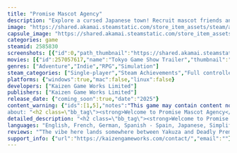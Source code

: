 ```yaml
---
title: "Promise Mascot Agency"
description: "Explore a cursed Japanese town! Recruit mascot friends and come to the rescue when disaster strikes! Solve the mystery of your exile! Help a living finger work through her many anger issues! Turn Promise Mascot Agency into the best agency in Japan in this open-world narrative adventure!"
image: "https://shared.akamai.steamstatic.com/store_item_assets/steam/apps/2585830/header.jpg?t=1732807000"
capsule_image: "https://shared.akamai.steamstatic.com/store_item_assets/steam/apps/2585830/9007c7a6e4bffc81afc99b933d133d63ac6b5ffc/capsule_231x87.jpg?t=1732807000"
categories: game
steamid: 2585830
screenshots: [{"id":0,"path_thumbnail":"https://shared.akamai.steamstatic.com/store_item_assets/steam/apps/2585830/ss_030d4d6c7abf984f091833ae0a5bcba3574c0ff5.600x338.jpg?t=1732807000","path_full":"https://shared.akamai.steamstatic.com/store_item_assets/steam/apps/2585830/ss_030d4d6c7abf984f091833ae0a5bcba3574c0ff5.1920x1080.jpg?t=1732807000"},{"id":1,"path_thumbnail":"https://shared.akamai.steamstatic.com/store_item_assets/steam/apps/2585830/ss_4406eebc7db22022cb522c517b1ea5a864fe60be.600x338.jpg?t=1732807000","path_full":"https://shared.akamai.steamstatic.com/store_item_assets/steam/apps/2585830/ss_4406eebc7db22022cb522c517b1ea5a864fe60be.1920x1080.jpg?t=1732807000"},{"id":2,"path_thumbnail":"https://shared.akamai.steamstatic.com/store_item_assets/steam/apps/2585830/ss_efc39ec8f2c9b70b817b5a48afe97638d71ccc1d.600x338.jpg?t=1732807000","path_full":"https://shared.akamai.steamstatic.com/store_item_assets/steam/apps/2585830/ss_efc39ec8f2c9b70b817b5a48afe97638d71ccc1d.1920x1080.jpg?t=1732807000"},{"id":3,"path_thumbnail":"https://shared.akamai.steamstatic.com/store_item_assets/steam/apps/2585830/ss_d35455c88ea8c52bd636ac6bfd2a5f220dd0effd.600x338.jpg?t=1732807000","path_full":"https://shared.akamai.steamstatic.com/store_item_assets/steam/apps/2585830/ss_d35455c88ea8c52bd636ac6bfd2a5f220dd0effd.1920x1080.jpg?t=1732807000"},{"id":4,"path_thumbnail":"https://shared.akamai.steamstatic.com/store_item_assets/steam/apps/2585830/ss_ca5a81bd3e49b552f9be80bd57c991e5cf836343.600x338.jpg?t=1732807000","path_full":"https://shared.akamai.steamstatic.com/store_item_assets/steam/apps/2585830/ss_ca5a81bd3e49b552f9be80bd57c991e5cf836343.1920x1080.jpg?t=1732807000"},{"id":5,"path_thumbnail":"https://shared.akamai.steamstatic.com/store_item_assets/steam/apps/2585830/ss_db8e31b30e8e32756fc4a070c66eb7557d73432d.600x338.jpg?t=1732807000","path_full":"https://shared.akamai.steamstatic.com/store_item_assets/steam/apps/2585830/ss_db8e31b30e8e32756fc4a070c66eb7557d73432d.1920x1080.jpg?t=1732807000"},{"id":6,"path_thumbnail":"https://shared.akamai.steamstatic.com/store_item_assets/steam/apps/2585830/ss_0d25ad94a72a7b39481eafe59911c31fa2db5569.600x338.jpg?t=1732807000","path_full":"https://shared.akamai.steamstatic.com/store_item_assets/steam/apps/2585830/ss_0d25ad94a72a7b39481eafe59911c31fa2db5569.1920x1080.jpg?t=1732807000"},{"id":7,"path_thumbnail":"https://shared.akamai.steamstatic.com/store_item_assets/steam/apps/2585830/ss_9095bb7c383402858e65627389bb823c0c7fbbc9.600x338.jpg?t=1732807000","path_full":"https://shared.akamai.steamstatic.com/store_item_assets/steam/apps/2585830/ss_9095bb7c383402858e65627389bb823c0c7fbbc9.1920x1080.jpg?t=1732807000"},{"id":8,"path_thumbnail":"https://shared.akamai.steamstatic.com/store_item_assets/steam/apps/2585830/ss_2aa6e9581e7ceed59adf24b7ce976aa064344c2e.600x338.jpg?t=1732807000","path_full":"https://shared.akamai.steamstatic.com/store_item_assets/steam/apps/2585830/ss_2aa6e9581e7ceed59adf24b7ce976aa064344c2e.1920x1080.jpg?t=1732807000"}]
movies: [{"id":257057617,"name":"Tokyo Game Show Trailer","thumbnail":"https://shared.akamai.steamstatic.com/store_item_assets/steam/apps/257057617/movie.293x165.jpg?t=1727332327","webm":{"480":"http://video.akamai.steamstatic.com/store_trailers/257057617/movie480_vp9.webm?t=1727332327","max":"http://video.akamai.steamstatic.com/store_trailers/257057617/movie_max_vp9.webm?t=1727332327"},"mp4":{"480":"http://video.akamai.steamstatic.com/store_trailers/257057617/movie480.mp4?t=1727332327","max":"http://video.akamai.steamstatic.com/store_trailers/257057617/movie_max.mp4?t=1727332327"},"highlight":true},{"id":257039601,"name":"Short Trailer","thumbnail":"https://shared.akamai.steamstatic.com/store_item_assets/steam/apps/257039601/movie.293x165.jpg?t=1721745141","webm":{"480":"http://video.akamai.steamstatic.com/store_trailers/257039601/movie480_vp9.webm?t=1721745141","max":"http://video.akamai.steamstatic.com/store_trailers/257039601/movie_max_vp9.webm?t=1721745141"},"mp4":{"480":"http://video.akamai.steamstatic.com/store_trailers/257039601/movie480.mp4?t=1721745141","max":"http://video.akamai.steamstatic.com/store_trailers/257039601/movie_max.mp4?t=1721745141"},"highlight":true},{"id":257015286,"name":"Announcement Trailer","thumbnail":"https://shared.akamai.steamstatic.com/store_item_assets/steam/apps/257015286/movie.293x165.jpg?t=1714411984","webm":{"480":"http://video.akamai.steamstatic.com/store_trailers/257015286/movie480_vp9.webm?t=1714411984","max":"http://video.akamai.steamstatic.com/store_trailers/257015286/movie_max_vp9.webm?t=1714411984"},"mp4":{"480":"http://video.akamai.steamstatic.com/store_trailers/257015286/movie480.mp4?t=1714411984","max":"http://video.akamai.steamstatic.com/store_trailers/257015286/movie_max.mp4?t=1714411984"},"highlight":true}]
genres: ["Adventure","Indie","RPG","Simulation"]
steam_categories: ["Single-player","Steam Achievements","Full controller support","Steam Cloud"]
platforms: {"windows":true,"mac":false,"linux":false}
developers: ["Kaizen Game Works Limited"]
publishers: ["Kaizen Game Works Limited"]
release_date: {"coming_soon":true,"date":"2025"}
content_warning: {"ids":[1,5],"notes":"This game may contain content not appropriate for all ages: References to violence, alcohol and drugs. Some non-playable characters use tobacco. Some mild blood. Themes of corruption and criminal behaviour. Some sexually suggestive dialogue and visuals. Some mild profanity."}
about: "<h2 class=\"bb_tag\"><strong>Welcome to Promise Mascot Agency</strong></h2><p class=\"bb_paragraph\">From the creators of Paradise Killer comes a mind-bending <strong>open-world narrative adventure mascot management simulator</strong> where mascots are more than just symbols - they’re unpredictable forces of nature! Step into the chaos, unravel the conspiracies, drive a tiny truck and try to keep it all together in <strong>Promise Mascot Agency</strong>!</p><p class=\"bb_paragraph\"><img class=\"bb_img\" src=\"https://shared.akamai.steamstatic.com/store_item_assets/steam/apps/2585830/extras/Promise-Mascot-Agency_Steam_EN3.png?t=1732807000\" /></p><h2 class=\"bb_tag\"><strong>Welcome to the Mascot Hustle</strong> </h2><p class=\"bb_paragraph\"> You thought mascots were just fluffy, innocent brand ambassadors? Think again. The Mascots are all living, breathing, fully formed personalities, with dreams, fears, and the occasional breakdowns of their own- just like us! Whether it’s <strong>Trororo</strong>, a charming cat who’s a little too obsessed with &quot;adult video&quot; or sweet, silken <strong>To-Fu</strong>, who can’t stop sobbing, your job is to befriend, mentor, and (hopefully) get these mascots to finish their jobs without causing a major catastrophe.</p><p class=\"bb_paragraph\"><img class=\"bb_img\" src=\"https://shared.akamai.steamstatic.com/store_item_assets/steam/apps/2585830/extras/Promise-Mascot-Agency_Steam_EN4.png?t=1732807000\" /></p><h2 class=\"bb_tag\"><strong>Play Your Cards Right</strong></h2><p class=\"bb_paragraph\">Sending your mascots out to work is never as easy as it sounds. One minute they’re promoting delicious food, the next they’re stuck in a doorway or starting a kitchen inferno. Need help? Good thing Kaso-Machi is full of intrepid everyday heroes ready to lend a hand (if you’ve managed to befriend them, of course). Unlock <strong>Hero Cards, </strong>featuring Kaso-Machi’s lovable local weirdos like <strong>Captain Sign</strong>, Japan’s only road-sign superhero (don’t ask questions), or <strong>Mama-San</strong>, a bar owner with a serious latex collection. These heroes will step in to provide help when your mascots inevitably lose control.</p><p class=\"bb_paragraph\"><img class=\"bb_img\" src=\"https://shared.akamai.steamstatic.com/store_item_assets/steam/apps/2585830/extras/Promise-Mascot-Agency_Steam_EN2.png?t=1732807000\" /></p><h2 class=\"bb_tag\"><strong>Tear Through Town in Your Upgradable Kei Truck</strong></h2><p class=\"bb_paragraph\">Kaso-Machi is a town full of secrets, and Michi isn’t just stuck in an office managing mascots - he’s on the road in his rusty (but upgradeable!) <strong>Kei Truck</strong>. This nifty little ride may look like a heap of junk, but with a few tweaks, it’ll have <strong>nitro boosts</strong>, <strong>glider wings</strong>, and even the ability to <strong>launch Pinky☆ - Michi’s maniacal mascot assistant - like a missile</strong>. Use your truck to explore the strange, forgotten town, unlock collectibles, and uncover hidden mysteries. Who knew a Kei Truck could be your best friend in a town where literally everything else hates you?!</p><h2 class=\"bb_tag\"><img class=\"bb_img\" src=\"https://shared.akamai.steamstatic.com/store_item_assets/steam/apps/2585830/extras/Promise-Mascot-Agency_Steam_EN1.png?t=1732807000\" /><strong>Crime! Drama! A Walking Finger?!</strong>  </h2><p class=\"bb_paragraph\">Exiled after an ambush that left his clan in shambles, Michi finds himself piecing together the mystery of what really happened, while the town seems to actively conspire against him. Nightmare spirits seem a little too interested in your business, and there’s an ever-present sense that something’s very, very wrong in this place…</p><p class=\"bb_paragraph\">  </p><h2 class=\"bb_tag\"><img class=\"bb_img\" src=\"https://shared.akamai.steamstatic.com/store_item_assets/steam/apps/2585830/extras/Promise-Mascot-Agency_Steam_EN5.png?t=1732807000\" /><strong>Wishlist Now... Or Pinky☆ Will Find You</strong></h2><p class=\"bb_paragraph\">Think you can resist? Think again. The mascots know where you live. Step into the world of Promise Mascot Agency and claim your place in this brave new world of mascot domination.</p><p class=\"bb_paragraph\"></p><p class=\"bb_paragraph\"></p><p class=\"bb_paragraph\"><strong> </strong></p>"
detailed_description: "<h2 class=\"bb_tag\"><strong>Welcome to Promise Mascot Agency</strong></h2><p class=\"bb_paragraph\">From the creators of Paradise Killer comes a mind-bending <strong>open-world narrative adventure mascot management simulator</strong> where mascots are more than just symbols - they’re unpredictable forces of nature! Step into the chaos, unravel the conspiracies, drive a tiny truck and try to keep it all together in <strong>Promise Mascot Agency</strong>!</p><p class=\"bb_paragraph\"><img class=\"bb_img\" src=\"https://shared.akamai.steamstatic.com/store_item_assets/steam/apps/2585830/extras/Promise-Mascot-Agency_Steam_EN3.png?t=1732807000\" /></p><h2 class=\"bb_tag\"><strong>Welcome to the Mascot Hustle</strong> </h2><p class=\"bb_paragraph\"> You thought mascots were just fluffy, innocent brand ambassadors? Think again. The Mascots are all living, breathing, fully formed personalities, with dreams, fears, and the occasional breakdowns of their own- just like us! Whether it’s <strong>Trororo</strong>, a charming cat who’s a little too obsessed with &quot;adult video&quot; or sweet, silken <strong>To-Fu</strong>, who can’t stop sobbing, your job is to befriend, mentor, and (hopefully) get these mascots to finish their jobs without causing a major catastrophe.</p><p class=\"bb_paragraph\"><img class=\"bb_img\" src=\"https://shared.akamai.steamstatic.com/store_item_assets/steam/apps/2585830/extras/Promise-Mascot-Agency_Steam_EN4.png?t=1732807000\" /></p><h2 class=\"bb_tag\"><strong>Play Your Cards Right</strong></h2><p class=\"bb_paragraph\">Sending your mascots out to work is never as easy as it sounds. One minute they’re promoting delicious food, the next they’re stuck in a doorway or starting a kitchen inferno. Need help? Good thing Kaso-Machi is full of intrepid everyday heroes ready to lend a hand (if you’ve managed to befriend them, of course). Unlock <strong>Hero Cards, </strong>featuring Kaso-Machi’s lovable local weirdos like <strong>Captain Sign</strong>, Japan’s only road-sign superhero (don’t ask questions), or <strong>Mama-San</strong>, a bar owner with a serious latex collection. These heroes will step in to provide help when your mascots inevitably lose control.</p><p class=\"bb_paragraph\"><img class=\"bb_img\" src=\"https://shared.akamai.steamstatic.com/store_item_assets/steam/apps/2585830/extras/Promise-Mascot-Agency_Steam_EN2.png?t=1732807000\" /></p><h2 class=\"bb_tag\"><strong>Tear Through Town in Your Upgradable Kei Truck</strong></h2><p class=\"bb_paragraph\">Kaso-Machi is a town full of secrets, and Michi isn’t just stuck in an office managing mascots - he’s on the road in his rusty (but upgradeable!) <strong>Kei Truck</strong>. This nifty little ride may look like a heap of junk, but with a few tweaks, it’ll have <strong>nitro boosts</strong>, <strong>glider wings</strong>, and even the ability to <strong>launch Pinky☆ - Michi’s maniacal mascot assistant - like a missile</strong>. Use your truck to explore the strange, forgotten town, unlock collectibles, and uncover hidden mysteries. Who knew a Kei Truck could be your best friend in a town where literally everything else hates you?!</p><h2 class=\"bb_tag\"><img class=\"bb_img\" src=\"https://shared.akamai.steamstatic.com/store_item_assets/steam/apps/2585830/extras/Promise-Mascot-Agency_Steam_EN1.png?t=1732807000\" /><strong>Crime! Drama! A Walking Finger?!</strong>  </h2><p class=\"bb_paragraph\">Exiled after an ambush that left his clan in shambles, Michi finds himself piecing together the mystery of what really happened, while the town seems to actively conspire against him. Nightmare spirits seem a little too interested in your business, and there’s an ever-present sense that something’s very, very wrong in this place…</p><p class=\"bb_paragraph\">  </p><h2 class=\"bb_tag\"><img class=\"bb_img\" src=\"https://shared.akamai.steamstatic.com/store_item_assets/steam/apps/2585830/extras/Promise-Mascot-Agency_Steam_EN5.png?t=1732807000\" /><strong>Wishlist Now... Or Pinky☆ Will Find You</strong></h2><p class=\"bb_paragraph\">Think you can resist? Think again. The mascots know where you live. Step into the world of Promise Mascot Agency and claim your place in this brave new world of mascot domination.</p><p class=\"bb_paragraph\"></p><p class=\"bb_paragraph\"></p><p class=\"bb_paragraph\"><strong> </strong></p>"
languages: "English, French, German, Spanish - Spain, Japanese, Simplified Chinese"
reviews: "“The vibe here lands somewhere between Yakuza and Deadly Premonition—a statement I hope will serve as an activation phrase for at least a dozen weirdos.”<br>Lincoln Carpenter, PC Gamer<br><br>“Promise Mascot Agency is the videogame singularity. It contains all good things about all videogames and once it’s out, I will not need to ever play another videogame again.”<br>Nic Reuben, Rock Paper Shotgun<br><br>“You probably could have struck my interest with “from the developers of Paradise Killer,” but the trailer delivers beyond that with just a feverish representation of Japan. Damn, I’m excited.”<br>Zoey Handley, Destructoid<br>"
support_info: {"url":"https://kaizengameworks.com/contact/","email":""}
---
```



